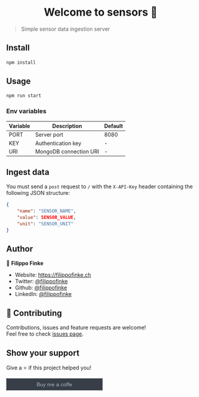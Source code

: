 <h1 align="center">Welcome to sensors 👋</h1>

> Simple sensor data ingestion server

## Install

```sh
npm install
```

## Usage

```sh
npm run start
```

### Env variables

| Variable | Description            | Default |
| -------- | ---------------------- | ------- |
| PORT     | Server port            | 8080    |
| KEY      | Authentication key     | -       |
| URI      | MongoDB connection URI | -       |

## Ingest data

You must send a `post` request to `/` with the `X-API-Key` header containing the following JSON structure:

```json
{
    "name": "SENSOR_NAME",
    "value": SENSOR_VALUE,
    "unit": "SENSOR_UNIT"
}
```

## Author

👤 **Filippo Finke**

- Website: https://filippofinke.ch
- Twitter: [@filippofinke](https://twitter.com/filippofinke)
- Github: [@filippofinke](https://github.com/filippofinke)
- LinkedIn: [@filippofinke](https://linkedin.com/in/filippofinke)

## 🤝 Contributing

Contributions, issues and feature requests are welcome!<br />Feel free to check [issues page](https://github.com/filippofinke/sensors/issues).

## Show your support

Give a ⭐️ if this project helped you!

<a href="https://www.buymeacoffee.com/filippofinke">
  <img src="https://github.com/filippofinke/filippofinke/raw/main/images/buymeacoffe.png" alt="Buy Me A McFlurry">
</a>
